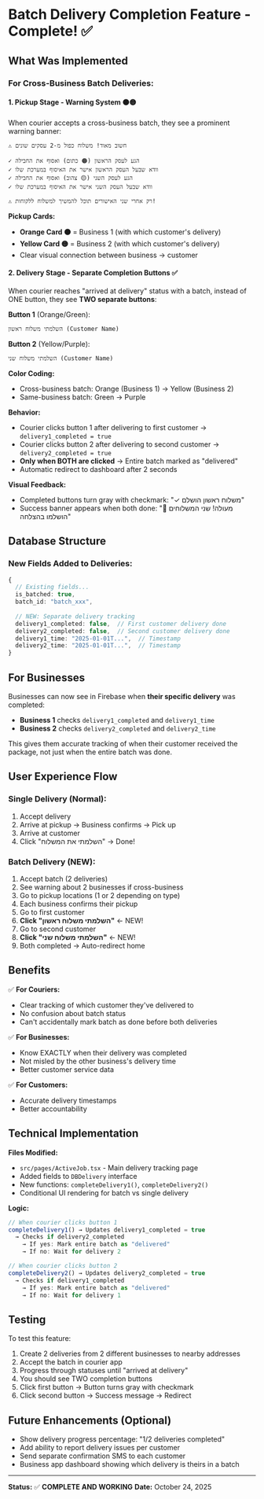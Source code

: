 # Batch Delivery Completion Feature - Complete! ✅

## What Was Implemented

### For Cross-Business Batch Deliveries:

#### 1. **Pickup Stage - Warning System** 🟠🟡
When courier accepts a cross-business batch, they see a prominent warning banner:

```
⚠️ חשוב מאוד! משלוח כפול מ-2 עסקים שונים

✓ הגע לעסק הראשון (🟠 כתום) ואסוף את החבילה
✓ וודא שבעל העסק הראשון אישר את האיסוף במערכת שלו
✓ הגע לעסק השני (🟡 צהוב) ואסוף את החבילה
✓ וודא שבעל העסק השני אישר את האיסוף במערכת שלו

⚠️ רק אחרי שני האישורים תוכל להמשיך למשלוח ללקוחות!
```

**Pickup Cards:**
- **Orange Card 🟠** = Business 1 (with which customer's delivery)
- **Yellow Card 🟡** = Business 2 (with which customer's delivery)
- Clear visual connection between business → customer

#### 2. **Delivery Stage - Separate Completion Buttons** ✅

When courier reaches "arrived at delivery" status with a batch, instead of ONE button, they see **TWO separate buttons**:

**Button 1** (Orange/Green):
```
השלמתי משלוח ראשון (Customer Name)
```

**Button 2** (Yellow/Purple):
```
השלמתי משלוח שני (Customer Name)
```

**Color Coding:**
- Cross-business batch: Orange (Business 1) → Yellow (Business 2)
- Same-business batch: Green → Purple

**Behavior:**
- Courier clicks button 1 after delivering to first customer → `delivery1_completed = true`
- Courier clicks button 2 after delivering to second customer → `delivery2_completed = true`
- **Only when BOTH are clicked** → Entire batch marked as "delivered"
- Automatic redirect to dashboard after 2 seconds

**Visual Feedback:**
- Completed buttons turn gray with checkmark: "✓ משלוח ראשון הושלם"
- Success banner appears when both done: "🎉 מעולה! שני המשלוחים הושלמו בהצלחה"

## Database Structure

### New Fields Added to Deliveries:

```typescript
{
  // Existing fields...
  is_batched: true,
  batch_id: "batch_xxx",
  
  // NEW: Separate delivery tracking
  delivery1_completed: false,  // First customer delivery done
  delivery2_completed: false,  // Second customer delivery done
  delivery1_time: "2025-01-01T...",  // Timestamp
  delivery2_time: "2025-01-01T...",  // Timestamp
}
```

## For Businesses

Businesses can now see in Firebase when **their specific delivery** was completed:

- **Business 1** checks `delivery1_completed` and `delivery1_time`
- **Business 2** checks `delivery2_completed` and `delivery2_time`

This gives them accurate tracking of when their customer received the package, not just when the entire batch was done.

## User Experience Flow

### Single Delivery (Normal):
1. Accept delivery
2. Arrive at pickup → Business confirms → Pick up
3. Arrive at customer
4. Click "השלמתי את המשלוח" → Done!

### Batch Delivery (NEW):
1. Accept batch (2 deliveries)
2. See warning about 2 businesses if cross-business
3. Go to pickup locations (1 or 2 depending on type)
4. Each business confirms their pickup
5. Go to first customer
6. **Click "השלמתי משלוח ראשון"** ← NEW!
7. Go to second customer  
8. **Click "השלמתי משלוח שני"** ← NEW!
9. Both completed → Auto-redirect home

## Benefits

✅ **For Couriers:**
- Clear tracking of which customer they've delivered to
- No confusion about batch status
- Can't accidentally mark batch as done before both deliveries

✅ **For Businesses:**
- Know EXACTLY when their delivery was completed
- Not misled by the other business's delivery time
- Better customer service data

✅ **For Customers:**
- Accurate delivery timestamps
- Better accountability

## Technical Implementation

**Files Modified:**
- `src/pages/ActiveJob.tsx` - Main delivery tracking page
- Added fields to `DBDelivery` interface
- New functions: `completeDelivery1()`, `completeDelivery2()`
- Conditional UI rendering for batch vs single delivery

**Logic:**
```typescript
// When courier clicks button 1
completeDelivery1() → Updates delivery1_completed = true
  → Checks if delivery2_completed
    → If yes: Mark entire batch as "delivered"
    → If no: Wait for delivery 2

// When courier clicks button 2  
completeDelivery2() → Updates delivery2_completed = true
  → Checks if delivery1_completed
    → If yes: Mark entire batch as "delivered"
    → If no: Wait for delivery 1
```

## Testing

To test this feature:

1. Create 2 deliveries from 2 different businesses to nearby addresses
2. Accept the batch in courier app
3. Progress through statuses until "arrived at delivery"
4. You should see TWO completion buttons
5. Click first button → Button turns gray with checkmark
6. Click second button → Success message → Redirect

## Future Enhancements (Optional)

- Show delivery progress percentage: "1/2 deliveries completed"
- Add ability to report delivery issues per customer
- Send separate confirmation SMS to each customer
- Business app dashboard showing which delivery is theirs in a batch

---

**Status:** ✅ **COMPLETE AND WORKING**
**Date:** October 24, 2025


